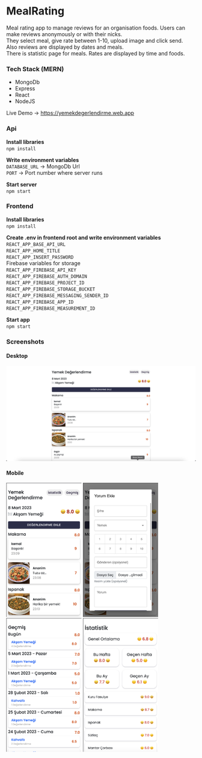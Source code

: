 # MealRating

Meal rating app to manage reviews for an organisation foods. Users can make reviews anonymously or with their nicks.<br>They select meal, give rate between 1-10, upload image and click send.<br> Also reviews are displayed by dates and meals.<br> There is statistic page for meals. Rates are displayed by time and foods. 

### Tech Stack (MERN)
- MongoDb<br>
- Express<br>
- React<br>
- NodeJS<br>

Live Demo -> https://yemekdegerlendirme.web.app

### Api
**Install libraries**<br>
`npm install`

**Write environment variables**<br>
`DATABASE_URL` -> MongoDb Url<br>
`PORT` -> Port number where server runs

**Start server**<br>
`npm start`

### Frontend
**Install libraries**<br>
`npm install`

**Create .env in frontend root and write environment variables**<br>
`REACT_APP_BASE_API_URL`<br>
`REACT_APP_HOME_TITLE`<br>
`REACT_APP_INSERT_PASSWORD`<br>
Firebase variables for storage<br>
`REACT_APP_FIREBASE_API_KEY`<br>
`REACT_APP_FIREBASE_AUTH_DOMAIN`<br>
`REACT_APP_FIREBASE_PROJECT_ID`<br>
`REACT_APP_FIREBASE_STORAGE_BUCKET`<br>
`REACT_APP_FIREBASE_MESSAGING_SENDER_ID`<br>
`REACT_APP_FIREBASE_APP_ID`<br>
`REACT_APP_FIREBASE_MEASUREMENT_ID`

**Start app**<br>
`npm start`

### Screenshots

#### Desktop
<img src="frontend/images/desktop_1.png" alt="ss1">

#### Mobile
<img src="frontend/images/mobile_1.png" width="200px" alt="ss1"> <img src="frontend/images/mobile_2.png" width="200px" alt="ss1"> <img src="frontend/images/mobile_3.png" width="200px" alt="ss1"> <img src="frontend/images/mobile_4.png" width="200px" alt="ss1">
